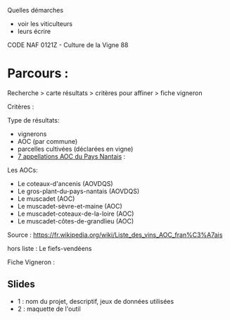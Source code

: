 

Quelles démarches

- voir les viticulteurs
- leurs écrire

CODE NAF 0121Z - Culture de la Vigne 88



# Parcours :



Recherche > carte résultats > critères pour affiner > fiche vigneron


Critères : 

Type de résultats:
- vignerons
- AOC (par commune)
- parcelles cultivées (déclarées en vigne)
- [7 appellations AOC du Pays Nantais](https://fr.wikipedia.org/wiki/Vignoble_de_la_vall%C3%A9e_de_la_Loire#Vignobles_nantais) :

Les AOCs:

- Le coteaux-d'ancenis (AOVDQS)
- Le gros-plant-du-pays-nantais (AOVDQS)
- Le muscadet (AOC)
- Le muscadet-sèvre-et-maine (AOC)
- Le muscadet-coteaux-de-la-loire (AOC)
- Le muscadet-côtes-de-grandlieu (AOC)


Source : https://fr.wikipedia.org/wiki/Liste_des_vins_AOC_fran%C3%A7ais

hors liste : Le fiefs-vendéens

Fiche Vigneron :

## Slides

- 1 : nom du projet, descriptif, jeux de données utilisées
- 2 : maquette de l'outil 


 
